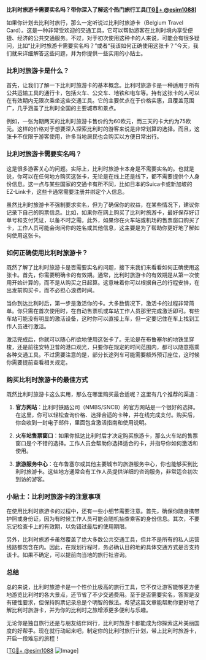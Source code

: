 **比利时旅游卡需要实名吗？带你深入了解这个热门旅行工具[[TG💪+ @esim1088](https://t.me/s/esim1088)]**

如果你计划去比利时旅行，那么一定听说过比利时旅游卡（Belgium Travel Card）。这是一种非常受欢迎的交通工具，它可以帮助游客在比利时境内享受便捷、经济的公共交通服务。不过，对于初次使用这种卡的人来说，可能会有很多疑问，比如“比利时旅游卡需要实名吗？”或者“我该如何正确使用这张卡？”今天，我们就来详细解答这些问题，并为你提供一些实用的小贴士。

### 比利时旅游卡是什么？

首先，让我们了解一下比利时旅游卡的基本概念。比利时旅游卡是一种适用于所有公共运输工具的通行卡，包括火车、公交车、地铁和电车等。持有这张卡的人可以在有效期内无限次乘坐这些交通工具。它的主要优点在于价格实惠，且覆盖范围广，几乎涵盖了比利时全国的主要城市和景点。

例如，一张为期两天的比利时旅游卡售价约为60欧元，而三天的卡大约为75欧元。这样的价格对于想要深入探索比利时的游客来说是非常划算的选择。而且，这张卡不仅限于游客使用，许多当地居民也会购买以方便日常出行。

### 比利时旅游卡需要实名吗？

这是很多游客关心的问题。实际上，比利时旅游卡本身是不需要实名的。也就是说，你可以在任何地方购买这张卡，无论是在线上还是线下，都不需要提供个人身份信息。这一点与某些国家的交通卡有所不同，比如日本的Suica卡或新加坡的EZ-Link卡，这些卡通常需要注册并绑定个人信息。

虽然比利时旅游卡不强制要求实名，但为了确保你的权益，在某些情况下，建议你记录下自己的购票信息。比如，如果你在网上购买了比利时旅游卡，最好保存好订单号和支付凭证，以备不时之需。此外，如果你在火车站或机场的售票窗口购买了卡，工作人员可能会询问你的姓名或其他信息，这主要是为了帮助你更好地了解如何使用这张卡。

### 如何正确使用比利时旅游卡？

既然了解了比利时旅游卡是否需要实名的问题，接下来我们来看看如何正确使用这张卡。首先，你需要明确卡的有效期。通常，比利时旅游卡的有效期是从第一次使用开始计算的，而不是从购买之日起算。这意味着你可以根据自己的行程安排，在出发前购买卡，而不必担心浪费时间。

当你到达比利时后，第一步是激活你的卡。大多数情况下，激活卡的过程非常简单。你只需在首次使用时，在自动售票机或车站工作人员那里完成激活即可。有些车站可能没有明显的激活设备，这时你可以直接上车，但一定要记住在车上找到工作人员进行激活。

激活完成后，你就可以随心所欲地使用这张卡了。无论是在布鲁塞尔的地铁里穿梭，还是前往安特卫普的港口观光，只要你在规定的时间范围内，都可以随意搭乘各种交通工具。不过需要注意的是，部分长途列车可能需要额外预订座位，这时候你需要提前查看相关规定。

### 购买比利时旅游卡的最佳方式

既然比利时旅游卡这么实用，那么在哪里购买最合适呢？这里有几个推荐的渠道：

1. **官方网站**：比利时铁路公司（NMBS/SNCB）的官方网站是一个很好的选择。在这里，你可以轻松查询价格、选择合适的卡种，并在线完成支付。购买后，你会收到一封电子邮件，里面包含激活指南和使用说明。

2. **火车站售票窗口**：如果你抵达比利时后才决定购买旅游卡，那么火车站的售票窗口是个不错的选择。工作人员会帮助你选择适合的卡，并指导你如何激活和使用。

3. **旅游服务中心**：在布鲁塞尔或其他主要城市的旅游服务中心，你也能够买到比利时旅游卡。这些地方通常会有工作人员提供详细的咨询服务，非常适合初次到访的游客。

### 小贴士：比利时旅游卡的注意事项

在使用比利时旅游卡的过程中，还有一些小细节需要注意。首先，确保你随身携带护照或身份证，因为有时候工作人员可能会随机抽查乘客的身份信息。其次，不要忘记检查卡上的有效期，以免错过最后的使用期限。

另外，比利时旅游卡虽然覆盖了绝大多数公共交通工具，但并不是所有的私人运营线路都包含在内。因此，在规划行程时，务必确认目的地的具体交通方式是否支持该卡。如果不确定，可以提前向当地的旅行社咨询。

### 总结

总的来说，比利时旅游卡是一个性价比极高的旅行工具，它不仅让游客能够更方便地游览比利时的各大景点，还节省了不少交通费用。至于是否需要实名，答案是没有硬性要求，但保持购票记录总是个明智的做法。希望这篇文章能帮助你更好地了解比利时旅游卡，并为你的比利时之旅增添更多便利与乐趣。

无论你是独自旅行还是与朋友结伴同行，比利时旅游卡都能成为你探索这片美丽国度的好帮手。现在就行动起来吧，制定你的比利时旅行计划，带上比利时旅游卡，开启一段难忘的旅程！

[[TG💪+ @esim1088](https://t.me/s/esim1088) ![Image](https://i.postimg.cc/4NQfJmqS/Snipaste-2025-05-13-00-14-12.png)]